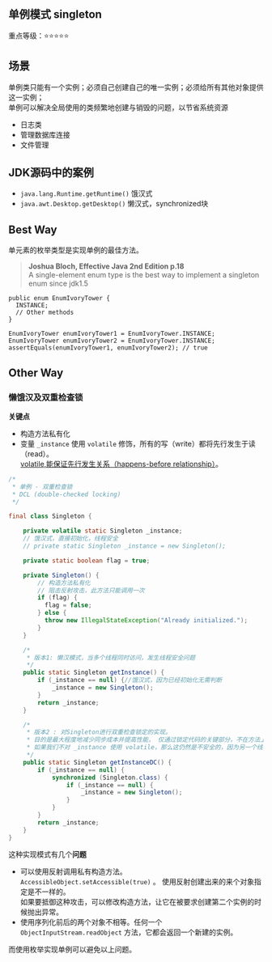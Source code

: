 单例模式 singleton
---------

重点等级：:star::star::star::star::star:

## 场景
单例类只能有一个实例；必须自己创建自己的唯一实例；必须给所有其他对象提供这一实例；  
单例可以解决全局使用的类频繁地创建与销毁的问题，以节省系统资源

* 日志类
* 管理数据库连接
* 文件管理

## JDK源码中的案例
* `java.lang.Runtime.getRuntime()` 饿汉式
* `java.awt.Desktop.getDesktop()` 懒汉式，synchronized块

## Best Way
单元素的枚举类型是实现单例的最佳方法。
> **Joshua Bloch, Effective Java 2nd Edition p.18**   
> A single-element enum type is the best way to implement a singleton  
> enum since jdk1.5

```
public enum EnumIvoryTower {
  INSTANCE;
  // Other methods
}

EnumIvoryTower enumIvoryTower1 = EnumIvoryTower.INSTANCE;
EnumIvoryTower enumIvoryTower2 = EnumIvoryTower.INSTANCE;
assertEquals(enumIvoryTower1, enumIvoryTower2); // true
```

## Other Way
### 懒饿汉及双重检查锁

**关键点**
* 构造方法私有化
* 变量 `_instance` 使用 `volatile` 修饰，所有的写（write）都将先行发生于读（read）。  
[volatile,能保证先行发生关系（happens-before relationship）](/Questions/JAVA基础.md#Java内存模型)。

```java
/*
 * 单例 - 双重检查锁
 * DCL (double-checked locking)
 */

final class Singleton {

    private volatile static Singleton _instance;
    // 饿汉式，直接初始化，线程安全
    // private static Singleton _instance = new Singleton();

    private static boolean flag = true;

    private Singleton() {
        // 构造方法私有化
        // 阻击反射攻击，此方法只能调用一次
        if (flag) {
          flag = false;
        } else {
          throw new IllegalStateException("Already initialized.");
        }
    }

    /*
     * 版本1: 懒汉模式，当多个线程同时访问，发生线程安全问题
     */
    public static Singleton getInstance() {
        if (_instance == null) {//饿汉式，因为已经初始化无需判断
            _instance = new Singleton();
        }
        return _instance;
    }

    /*
     * 版本2 : 对Singleton进行双重检查锁定的实现。
     * 目的是最大程度地减少同步成本并提高性能， 仅通过锁定代码的关键部分，不在方法上使用 synchronized
     * 如果我们不对 _instance 使用 volatile，那么这仍然是不安全的，因为另一个线程可以查看Singleton的一半初始化实例。
     */
    public static Singleton getInstanceDC() {
        if (_instance == null) {
            synchronized (Singleton.class) {
                if (_instance == null) {
                    _instance = new Singleton();
                }
            }
        }
        return _instance;
    }
}
```

这种实现模式有几个**问题**
* 可以使用反射调用私有构造方法。  
`AccessibleObject.setAccessible(true)` 。 使用反射创建出来的来个对象指定是不一样的。   
如果要抵御这种攻击，可以修改构造方法，让它在被要求创建第二个实例的时候抛出异常。  
* 使用序列化前后的两个对象不相等。任何一个 `ObjectInputStream.readObject` 方法，它都会返回一个新建的实例。  

而使用枚举实现单例可以避免以上问题。
